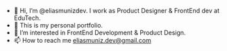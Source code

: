 - 👋 Hi, I’m @eliasmunizdev. I work as Product Designer & FrontEnd dev at EduTech.
- 💼 This is my personal portfolio.
- 👀 I’m interested in FrontEnd Development & Product Design.
- 📫 How to reach me eliasmuniz.dev@gmail.com

<!---
eliasmunizdev/eliasmunizdev is a ✨ special ✨ repository because its `README.md` (this file) appears on your GitHub profile.
You can click the Preview link to take a look at your changes.
--->
